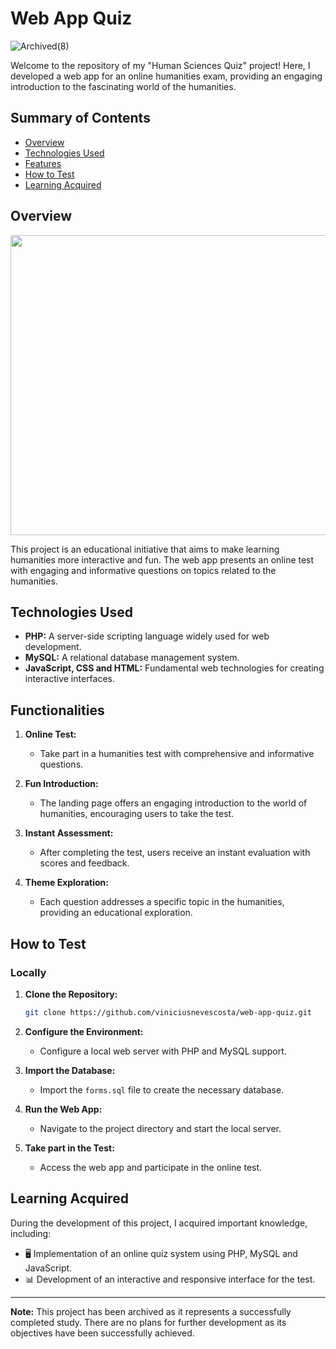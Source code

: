 # Web App Quiz

![Archived(8)](https://github.com/viniciusnevescosta/web-app-quiz/assets/66970818/0ef3c9dc-d908-409c-9fce-4ddae24f2f3d)

Welcome to the repository of my "Human Sciences Quiz" project! Here, I developed a web app for an online humanities exam, providing an engaging introduction to the fascinating world of the humanities.

## Summary of Contents

- [Overview](#overview)
- [Technologies Used](#technologies-used)
- [Features](#features)
- [How to Test](#how-to-test)
- [Learning Acquired](#learning-acquired)

## Overview

<p align="center">
   <img width="800" height="480" src="assets/to_readme/humanform_git.GIF"
</p>

This project is an educational initiative that aims to make learning humanities more interactive and fun. The web app presents an online test with engaging and informative questions on topics related to the humanities.

## Technologies Used

- **PHP:** A server-side scripting language widely used for web development.
- **MySQL:** A relational database management system.
- **JavaScript, CSS and HTML:** Fundamental web technologies for creating interactive interfaces.

## Functionalities

1. **Online Test:**
    - Take part in a humanities test with comprehensive and informative questions.

2. **Fun Introduction:**
    - The landing page offers an engaging introduction to the world of humanities, encouraging users to take the test.

3. **Instant Assessment:**
    - After completing the test, users receive an instant evaluation with scores and feedback.

4. **Theme Exploration:**
    - Each question addresses a specific topic in the humanities, providing an educational exploration.

## How to Test

### Locally

1. **Clone the Repository:**
    ```bash
    git clone https://github.com/viniciusnevescosta/web-app-quiz.git
    ```

2. **Configure the Environment:**
    - Configure a local web server with PHP and MySQL support.

3. **Import the Database:**
    - Import the `forms.sql` file to create the necessary database.

4. **Run the Web App:**
    - Navigate to the project directory and start the local server.

5. **Take part in the Test:**
    - Access the web app and participate in the online test.

## Learning Acquired

During the development of this project, I acquired important knowledge, including:

- 🖥 Implementation of an online quiz system using PHP, MySQL and JavaScript.
- 📊 Development of an interactive and responsive interface for the test.

---

**Note:** This project has been archived as it represents a successfully completed study. There are no plans for further development as its objectives have been successfully achieved.
